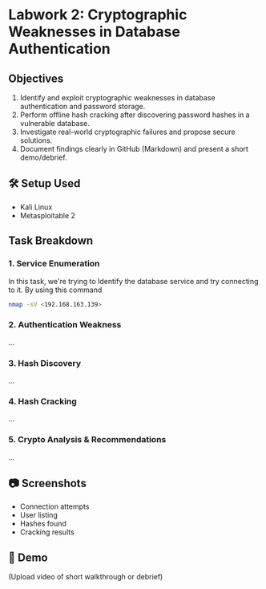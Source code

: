 #  Labwork 2: Cryptographic Weaknesses in Database Authentication

##  Objectives

1. Identify and exploit cryptographic weaknesses in database authentication and password storage.
2. Perform offline hash cracking after discovering password hashes in a vulnerable database.
3. Investigate real-world cryptographic failures and propose secure solutions.
4. Document findings clearly in GitHub (Markdown) and present a short demo/debrief.


## 🛠️ Setup Used
- Kali Linux
- Metasploitable 2

##  Task Breakdown

### 1. Service Enumeration

In this task, we're trying to Identify the database service and try connecting to it. By using this command 

```sh
nmap -sV <192.168.163.139>
```



### 2. Authentication Weakness
...

### 3. Hash Discovery
...

### 4. Hash Cracking
...

### 5. Crypto Analysis & Recommendations
...

## 📷 Screenshots
- Connection attempts
- User listing
- Hashes found
- Cracking results

## 🎥 Demo
(Upload video of short walkthrough or debrief)
